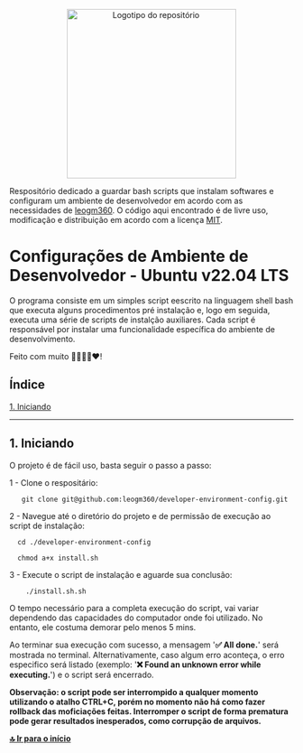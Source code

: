 <p align="center" dir="auto">
    <img
        style="width:300px;height:auto;"
        src="https://leogm360.github.io/leogm360-images/development-config-logo.svg"
        alt="Logotipo do repositório"
    />
</p>

Respositório dedicado a guardar bash scripts que instalam softwares e configuram um ambiente de desenvolvedor em acordo com as necessidades de [leogm360](https://github.com/leogm360). O código aqui encontrado é de livre uso, modificação e distribuição em acordo com a licença [MIT](https://opensource.org/license/mit/).

# Configurações de Ambiente de Desenvolvedor - Ubuntu v22.04 LTS

O programa consiste em um simples script eescrito na linguagem shell bash que executa alguns procedimentos pré instalação e, logo em seguida, executa uma série de scripts de instalção auxiliares. Cada script é responsável por instalar uma funcionalidade específica do ambiente de desenvolvimento.

Feito com muito 🧠👨🏾‍💻❤️!

## Índice

[1. Iniciando](#1-iniciando)

---

## 1. Iniciando

O projeto é de fácil uso, basta seguir o passo a passo:

1 - Clone o respositário:

```shell
   git clone git@github.com:leogm360/developer-environment-config.git
```

2 - Navegue até o diretório do projeto e de permissão de execução ao script de instalação:

```shell
  cd ./developer-environment-config

  chmod a+x install.sh
```

3 - Execute o script de instalação e aguarde sua conclusão:

```shell
    ./install.sh.sh
```

O tempo necessário para a completa execução do script, vai variar dependendo das capacidades do computador onde foi utilizado. No entanto, ele costuma demorar pelo menos 5 mins.

Ao terminar sua execução com sucesso, a mensagem '**✅ All done.**' será mostrada no terminal. Alternativamente, caso algum erro aconteça, o erro especifico será listado (exemplo: '**❌ Found an unknown error while executing.**') e o script será encerrado.

**Observação: o script pode ser interrompido a qualquer momento utilizando o atalho CTRL+C, porém no momento não há como fazer rollback das moficiações feitas. Interromper o script de forma prematura pode gerar resultados inesperados, como corrupção de arquivos.**

[**🔝 Ir para o início**](#índice)

